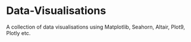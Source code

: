 # Data-Visualisations
A collection of data visualisations using Matplotlib, Seahorn, Altair, Plot9, Plotly etc.
